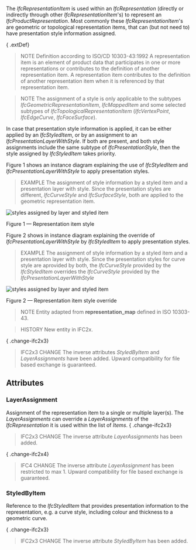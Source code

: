 The _IfcRepresentationItem_ is used within an _IfcRepresentation_ (directly or indirectly through other _IfcRepresentationItem_'s) to represent an _IfcProductRepresentation_. Most commonly these _IfcRepresentationItem_'s are geometric or topological representation items, that can (but not need to) have presentation style information assigned.

<!-- end of short definition -->


{ .extDef}
> NOTE Definition according to ISO/CD 10303-43:1992
> A representation item is an element of product data that participates in one or more representations or contributes to the definition of another representation item. A representation item contributes to the definition of another representation item when it is referenced by that representation item.

> NOTE The assignment of a style is only applicable to the subtypes _IfcGeometricRepresentationItem_, _IfcMappedItem_ and some selected subtypes of _IfcTopologicalRepresentationItem_ (_IfcVertexPoint_, _IfcEdgeCurve_, _IfcFaceSurface_).

In case that presentation style information is applied, it can be either applied by an _IfcStyledItem_, or by an assignment to an _IfcPresentationLayerWithStyle_. If both are present, and both style assignments include the same subtype of _IfcPresentationStyle_, then the style assigned by _IfcStyledItem_ takes priority.

Figure 1 shows an instance diagram explaining the use of _IfcStyledItem_ and _IfcPresentationLayerWithStyle_ to apply presentation styles.

> EXAMPLE The assignment of style information by a styled item and a presentation layer with style. Since the presentation styles are different, _IfcCurveStyle_ and _IfcSurfaceStyle_, both are applied to the geometric representation item.

![styles assigned by layer and styled item](../../../../figures/ifcrepresentationitem_style-1.png)

Figure 1 — Representation item style

Figure 2 shows in instance diagram explaining the override of _IfcPresentationLayerWithStyle_ by _IfcStyledItem_ to apply presentation styles.

> EXAMPLE The assignment of style information by a styled item and a presentation layer with style. Since the presentation styles for curve style are aprovided by both, the _IfcCurveStyle_ provided by the _IfcStyledItem_ overrides the _IfcCurveStyle_ provided by the _IfcPresentationLayerWithStyle_

![styles assigned by layer and styled item](../../../../figures/ifcrepresentationitem_style-2.png)

Figure 2 — Representation item style override

> NOTE Entity adapted from **representation_map** defined in ISO 10303-43.

> HISTORY New entity in IFC2x.

{ .change-ifc2x3}
> IFC2x3 CHANGE The inverse attributes _StyledByItem_ and _LayerAssignments_ have been added. Upward compatibility for file based exchange is guaranteed.

## Attributes

### LayerAssignment
Assignment of the representation item to a single or multiple layer(s). The _LayerAssignments_ can override a _LayerAssignments_ of the _IfcRepresentation_ it is used within the list of _Items_.
{ .change-ifc2x3}
> IFC2x3 CHANGE The inverse attribute _LayerAssignments_ has been added.

{ .change-ifc2x4}
> IFC4 CHANGE The inverse attribute _LayerAssignment_ has been restricted to max 1. Upward compatibility for file based exchange is guaranteed.

### StyledByItem
Reference to the _IfcStyledItem_ that provides presentation information to the representation, e.g. a curve style, including colour and thickness to a geometric curve.

{ .change-ifc2x3}
> IFC2x3 CHANGE The inverse attribute _StyledByItem_ has been added.
